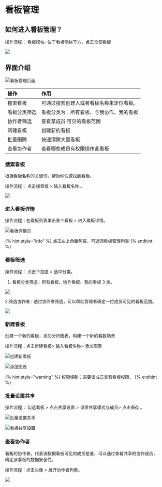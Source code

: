 # 看板管理

## 如何进入看板管理？

操作流程： 看板模块- 位于看板侧栏下方，点击全部看板

![](../../.gitbook/assets/image%20%28185%29.png)

## 界面介绍

![&#x770B;&#x677F;&#x7BA1;&#x7406;&#x9875;&#x9762;](../../.gitbook/assets/ying-mu-jie-tu-20200519-xia-wu-6.04.24.png)

| 操作 | 作用 |
| :--- | :--- |
| 搜索看板 | 可通过搜索创建人或者看板名称来定位看板。 |
| 看板分类筛选 | 看板分类为：所有看板、与我协作、我的看板 |
| 协作者筛选 | 查看某成员 可见的看板范围 |
| 新建看板 | 创建新的看板 |
| 批量刪除 | 快速清除大量看板 |
| 查看协作者 | 查看哪些成员有权限操作此看板 |



### 搜索看板

根据看板名称的关键词，帮助你快速找到看板。

操作流程： 点击搜索框 &gt; 输入看板名称 。

![](../../.gitbook/assets/ying-mu-jie-tu-20200519-xia-wu-6.26.49.png)

### 进入看板详情

操作流程：在看板列表单击某个看板 &gt;  进入看板详情。

![&#x770B;&#x677F;&#x8BE6;&#x60C5;&#x9875;](../../.gitbook/assets/ying-mu-jie-tu-20200519-xia-wu-5.59.06.png)

{% hint style="info" %}
点击左上角面包屑，可返回看板管理列表
{% endhint %}

### 

### 看板筛选

操作流程：  点击下拉匡 &gt; 选中分类。 

1. 看板分类筛选：所有看板、协作看板、我的看板 3 类。

![](../../.gitbook/assets/ying-mu-jie-tu-20200519-xia-wu-6.12.13.png)

2.筛选协作者 :  透过协作者筛选，可以帮助管理者确定一位成员可见的看板范围。

![](../../.gitbook/assets/ying-mu-jie-tu-20200519-xia-wu-6.31.49.png)

### 

### 新建看板

创建一个新的看板，添加分析图表，构建一个新的看数场景

操作流程：点击新建看板&gt; 输入看板名称&gt;  添加图表

![&#x521B;&#x5EFA;&#x65B0;&#x770B;&#x677F;](../../.gitbook/assets/ying-mu-jie-tu-20200519-xia-wu-6.12.55.png)

![&#x6DFB;&#x52A0;&#x56FE;&#x8868;](../../.gitbook/assets/ying-mu-jie-tu-20200519-xia-wu-6.39.39.png)

{% hint style="warning" %}
权限控制：需要该成员具有看板权限。
{% endhint %}

### 

### 批量设置共享

操作流程： 勾选看板 &gt; 点击共享设置 &gt; 设置共享模式与成员&gt; 点击保存 。

![&#x6279;&#x91CF;&#x8BBE;&#x7F6E;&#x5171;&#x4EAB;](../../.gitbook/assets/ying-mu-jie-tu-20200519-xia-wu-6.08.08.png)

![&#x770B;&#x677F;&#x5171;&#x4EAB;&#x8A2D;&#x7F6E;](../../.gitbook/assets/ying-mu-jie-tu-20200519-xia-wu-6.07.42.png)



### 查看协作者

看板的协作者，代表该数据看板可见的成员是谁，可以通过查看共享的协作成员，确定该看板的数据安全性。

操作流程：点击头像 &gt; 展开协作者列表。

![](../../.gitbook/assets/ying-mu-jie-tu-20200519-xia-wu-6.45.04.png)

